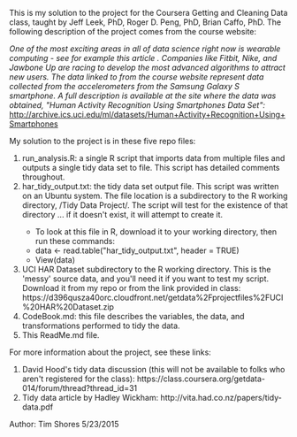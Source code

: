 This is my solution to the project for the Coursera Getting and Cleaning Data class, taught by Jeff Leek, PhD, Roger D. Peng, PhD, Brian Caffo, PhD. The following description of the project comes from the course website:

<i>One of the most exciting areas in all of data science right now is wearable computing - see for example this article . Companies like Fitbit, Nike, and Jawbone Up are racing to develop the most advanced algorithms to attract new users. The data linked to from the course website represent data collected from the accelerometers from the Samsung Galaxy S smartphone. A full description is available at the site where the data was obtained, "Human Activity Recognition Using Smartphones Data Set":</i>
http://archive.ics.uci.edu/ml/datasets/Human+Activity+Recognition+Using+Smartphones


My solution to the project is in these five repo files:

<ol>
<li>run_analysis.R: a single R script that imports data from multiple files and outputs a single tidy data set to file. This script has detailed comments throughout.</li>
<li>har_tidy_output.txt: the tidy data set output file. This script was written on an Ubuntu system. The file location is a subdirectory to the R working directory, /Tidy Data Project/. The script will test for the existence of that directory ... if it doesn't exist, it will attempt to create it.</li>
<ul>
<li>To look at this file in R, download it to your working directory, then run these commands:</li>
<li>data <- read.table("har_tidy_output.txt", header = TRUE)</li>
<li>View(data)</li>
</ul>
<li>UCI HAR Dataset subdirectory to the R working directory. This is the 'messy' source data, and you'll need it if you want to test my script. Download it from my repo or from the link provided in class: https://d396qusza40orc.cloudfront.net/getdata%2Fprojectfiles%2FUCI%20HAR%20Dataset.zip</li>
<li>CodeBook.md: this file describes the variables, the data, and transformations performed to tidy the data.</li>
<li>This ReadMe.md file.
</ol>

For more information about the project, see these links:

<ol>
<li>David Hood's tidy data discussion (this will not be available to folks who aren't registered for the class): https://class.coursera.org/getdata-014/forum/thread?thread_id=31</li>
<li>Tidy data article by Hadley Wickham: http://vita.had.co.nz/papers/tidy-data.pdf</li>
</ol>

Author: Tim Shores
5/23/2015